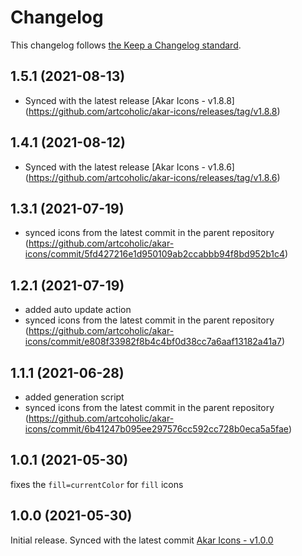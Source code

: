 # Changelog

This changelog follows [the Keep a Changelog standard](https://keepachangelog.com).

## 1.5.1 (2021-08-13)
* Synced with the latest release [Akar Icons - v1.8.8] (https://github.com/artcoholic/akar-icons/releases/tag/v1.8.8)

## 1.4.1 (2021-08-12)
* Synced with the latest release [Akar Icons - v1.8.6] (https://github.com/artcoholic/akar-icons/releases/tag/v1.8.6)

## 1.3.1 (2021-07-19)
* synced icons from the latest commit in the parent repository (https://github.com/artcoholic/akar-icons/commit/5fd427216e1d950109ab2ccabbb94f8bd952b1c4)

## 1.2.1 (2021-07-19)
* added auto update action
* synced icons from the latest commit in the parent repository (https://github.com/artcoholic/akar-icons/commit/e808f33982f8b4c4bf0d38cc7a6aaf13182a41a7)

## 1.1.1 (2021-06-28)
* added generation script
* synced icons from the latest commit in the parent repository (https://github.com/artcoholic/akar-icons/commit/6b41247b095ee297576cc592cc728b0eca5a5fae)

## 1.0.1 (2021-05-30)
fixes the `fill=currentColor` for `fill` icons

## 1.0.0 (2021-05-30)
Initial release.
Synced with the latest commit [Akar Icons - v1.0.0](https://github.com/artcoholic/akar-icons/releases/tag/v1.0.0https://github.com/artcoholic/akar-icons/releases/tag/v1.0.0)
